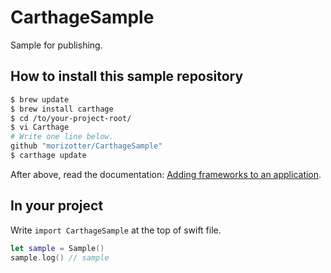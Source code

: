 # CarthageSample
Sample for publishing.

## How to install this sample repository

```bash
$ brew update
$ brew install carthage
$ cd /to/your-project-root/
$ vi Carthage
# Write one line below.
github "morizotter/CarthageSample"
$ carthage update
```

After above, read the documentation: [Adding frameworks to an application](https://github.com/Carthage/Carthage/blob/master/README.md#adding-frameworks-to-an-application).

## In your project

Write `import CarthageSample` at the top of swift file.

```swift
let sample = Sample()
sample.log() // sample
```
